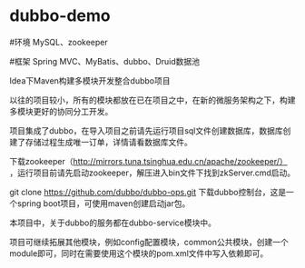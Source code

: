 # dubbo-demo
#环境
MySQL、zookeeper

#框架
Spring MVC、MyBatis、dubbo、Druid数据池

Idea下Maven构建多模块开发整合dubbo项目

以往的项目较小，所有的模块都放在已在项目之中，在新的微服务架构之下，构建多模块更好的协同分工开发。

项目集成了dubbo，在导入项目之前请先运行项目sql文件创建数据库，数据库创建了存储过程生成唯一订单，详情请看数据库文件。

下载zookeeper（http://mirrors.tuna.tsinghua.edu.cn/apache/zookeeper/） ，运行项目前请先启动zookeeper，解压进入bin文件下找到zkServer.cmd启动。

git clone  https://github.com/dubbo/dubbo-ops.git 下载dubbo控制台，这是一个spring boot项目，可使用maven创建启动jar包。

本项目中，关于dubbo的服务都在dubbo-service模块中。

项目可继续拓展其他模块，例如config配置模块，common公共模块，创建一个module即可，同时在需要使用这个模块的pom.xml文件中写入依赖即可。
